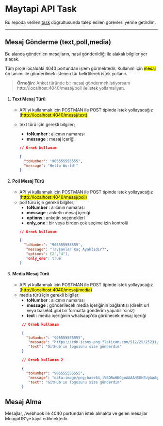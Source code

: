 # Maytapi API Task

Bu repoda verilen [task](https://docs.google.com/document/d/1E6NPFkdZBhbjoOd2m-8rq8qbkEP5eU2wEMT_YXOQxxg/edit?tab=t.0) doğrultusunda talep edilen görevleri yerine getirdim.

***

## Mesaj Gönderme (text,poll,media)

Bu alanda gönderilen mesajların, nasıl gönderildiği ile alakalı bilgiler yer alacak.

Tüm proje localdaki 4040 portundan işlem görmektedir.
Kullanım için <mark>mesaj</mark> ön tanımı ile gönderilmek istenen tür belirtilerek istek yollanır.

>**Örneğin:** Anket türünde bir mesaj göndermek istiyorsam http://localhost:4040/mesaj/poll ile istek yollamalıyım.

1. #### Text Mesaj Türü
    * API'yi kullanmak için POSTMAN ile POST tipinde istek yollayacağız 
(<mark>http://localhost:4040/mesaj/text<mark>)
    * text türü için gerekli bilgiler; 
       * **toNumber** : alıcının numarası
       * **message** : mesaj içeriği 
     
       ```json
       // Örnek kullanım

       {
         "toNumber": "905555555555",
         "message": "Hello World!"
       }
       ```
2. #### Poll Mesaj Türü
    * API'yi kullanmak için POSTMAN ile POST tipinde istek yollayacağız 
(<mark>http://localhost:4040/mesaj/poll<mark>)
    * poll türü için gerekli bilgiler; 
       * **toNumber** : alıcının numarası
       * **message** : anketin mesaj içeriği 
       * **options** : anketin seçenekleri
       * **only_one** : bir veya birden çok seçime izin kontrolü      
       ```json
       // Örnek kullanım

       {
         "toNumber": "905555555555",
          "message": "Tavşanlar Kaç Ayaklıdır?",
          "options": [2","4"],
          "only_one": true
       }
       ```
3. #### Media Mesaj Türü
    * API'yi kullanmak için POSTMAN ile POST tipinde istek yollayacağız 
(<mark>http://localhost:4040/mesaj/media<mark>)
    * media türü için gerekli bilgiler; 
       * **toNumber** : alıcının numarası
       * **message** : gönderilecek media içeriğinin bağlantısı (direkt url veya base64 gibi bir formatta gönderim yapabilirsiniz)
       * **text** : media içeriğinin whatsapp'da görünecek mesaj içeriği
      ```json
       // Örnek kullanım

       {
         "toNumber": "905555555555",
          "message": "https://cdn-icons-png.flaticon.com/512/25/25231.png",
          "text": "GitHub'ın logosunu size gönderdim"
       }
      ```
      ```json
       // Örnek kullanım 2

       {
         "toNumber": "905555555555",
          "message": "data:image/png;base64,iVBORw0KGgoAAAANSUhEUgAAAgAAAAIACAMAAADDpiTIAA...",
          "text": "GitHub'ın logosunu size gönderdim"
       }
   
## Mesaj Alma

Mesajlar, /webhook ile 4040 portundan istek almakta ve gelen mesajlar MongoDB'ye kayıt edilmektedir.